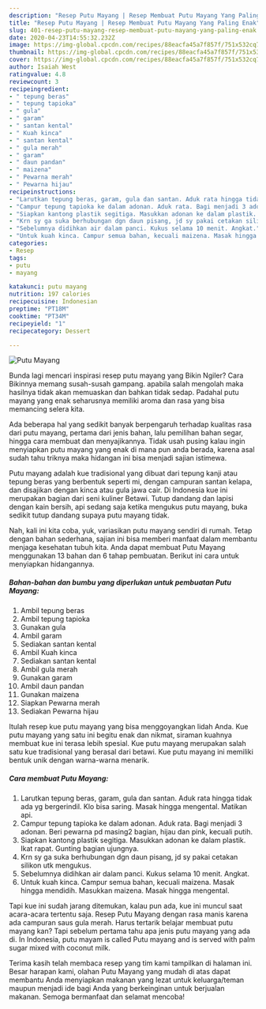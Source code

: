 ```yaml
---
description: "Resep Putu Mayang | Resep Membuat Putu Mayang Yang Paling Enak"
title: "Resep Putu Mayang | Resep Membuat Putu Mayang Yang Paling Enak"
slug: 401-resep-putu-mayang-resep-membuat-putu-mayang-yang-paling-enak
date: 2020-04-23T14:55:32.232Z
image: https://img-global.cpcdn.com/recipes/88eacfa45a7f857f/751x532cq70/putu-mayang-foto-resep-utama.jpg
thumbnail: https://img-global.cpcdn.com/recipes/88eacfa45a7f857f/751x532cq70/putu-mayang-foto-resep-utama.jpg
cover: https://img-global.cpcdn.com/recipes/88eacfa45a7f857f/751x532cq70/putu-mayang-foto-resep-utama.jpg
author: Isaiah West
ratingvalue: 4.8
reviewcount: 3
recipeingredient:
- " tepung beras"
- " tepung tapioka"
- " gula"
- " garam"
- " santan kental"
- " Kuah kinca"
- " santan kental"
- " gula merah"
- " garam"
- " daun pandan"
- " maizena"
- " Pewarna merah"
- " Pewarna hijau"
recipeinstructions:
- "Larutkan tepung beras, garam, gula dan santan. Aduk rata hingga tidak ada yg bergerindil. Klo bisa saring. Masak hingga mengental. Matikan api."
- "Campur tepung tapioka ke dalam adonan. Aduk rata. Bagi menjadi 3 adonan. Beri pewarna pd masing2 bagian, hijau dan pink, kecuali putih."
- "Siapkan kantong plastik segitiga. Masukkan adonan ke dalam plastik. Ikat rapat. Gunting bagian ujungnya."
- "Krn sy ga suka berhubungan dgn daun pisang, jd sy pakai cetakan silikon utk mengukus."
- "Sebelumnya didihkan air dalam panci. Kukus selama 10 menit. Angkat."
- "Untuk kuah kinca. Campur semua bahan, kecuali maizena. Masak hingga mendidih. Masukkan maizena. Masak hingga mengental."
categories:
- Resep
tags:
- putu
- mayang

katakunci: putu mayang 
nutrition: 197 calories
recipecuisine: Indonesian
preptime: "PT18M"
cooktime: "PT34M"
recipeyield: "1"
recipecategory: Dessert

---
```



![Putu Mayang](https://img-global.cpcdn.com/recipes/88eacfa45a7f857f/751x532cq70/putu-mayang-foto-resep-utama.jpg)

Bunda lagi mencari inspirasi resep putu mayang yang Bikin Ngiler? Cara Bikinnya memang susah-susah gampang. apabila salah mengolah maka hasilnya tidak akan memuaskan dan bahkan tidak sedap. Padahal putu mayang yang enak seharusnya memiliki aroma dan rasa yang bisa memancing selera kita.

Ada beberapa hal yang sedikit banyak berpengaruh terhadap kualitas rasa dari putu mayang, pertama dari jenis bahan, lalu pemilihan bahan segar, hingga cara membuat dan menyajikannya. Tidak usah pusing kalau ingin menyiapkan putu mayang yang enak di mana pun anda berada, karena asal sudah tahu triknya maka hidangan ini bisa menjadi sajian istimewa.

Putu mayang adalah kue tradisional yang dibuat dari tepung kanji atau tepung beras yang berbentuk seperti mi, dengan campuran santan kelapa, dan disajikan dengan kinca atau gula jawa cair. Di Indonesia kue ini merupakan bagian dari seni kuliner Betawi. Tutup dandang dan lapisi dengan kain bersih, api sedang saja ketika mengukus putu mayang, buka sedikit tutup dandang supaya putu mayang tidak.


Nah, kali ini kita coba, yuk, variasikan putu mayang sendiri di rumah. Tetap dengan bahan sederhana, sajian ini bisa memberi manfaat dalam membantu menjaga kesehatan tubuh kita. Anda dapat membuat Putu Mayang menggunakan 13 bahan dan 6 tahap pembuatan. Berikut ini cara untuk menyiapkan hidangannya.

<!--inarticleads1-->

##### Bahan-bahan dan bumbu yang diperlukan untuk pembuatan Putu Mayang:

1. Ambil  tepung beras
1. Ambil  tepung tapioka
1. Gunakan  gula
1. Ambil  garam
1. Sediakan  santan kental
1. Ambil  Kuah kinca
1. Sediakan  santan kental
1. Ambil  gula merah
1. Gunakan  garam
1. Ambil  daun pandan
1. Gunakan  maizena
1. Siapkan  Pewarna merah
1. Sediakan  Pewarna hijau


Itulah resep kue putu mayang yang bisa menggoyangkan lidah Anda. Kue putu mayang yang satu ini begitu enak dan nikmat, siraman kuahnya membuat kue ini terasa lebih spesial. Kue putu mayang merupakan salah satu kue tradisional yang berasal dari betawi. Kue putu mayang ini memiliki bentuk unik dengan warna-warna menarik. 

<!--inarticleads2-->

##### Cara membuat Putu Mayang:

1. Larutkan tepung beras, garam, gula dan santan. Aduk rata hingga tidak ada yg bergerindil. Klo bisa saring. Masak hingga mengental. Matikan api.
1. Campur tepung tapioka ke dalam adonan. Aduk rata. Bagi menjadi 3 adonan. Beri pewarna pd masing2 bagian, hijau dan pink, kecuali putih.
1. Siapkan kantong plastik segitiga. Masukkan adonan ke dalam plastik. Ikat rapat. Gunting bagian ujungnya.
1. Krn sy ga suka berhubungan dgn daun pisang, jd sy pakai cetakan silikon utk mengukus.
1. Sebelumnya didihkan air dalam panci. Kukus selama 10 menit. Angkat.
1. Untuk kuah kinca. Campur semua bahan, kecuali maizena. Masak hingga mendidih. Masukkan maizena. Masak hingga mengental.


Tapi kue ini sudah jarang ditemukan, kalau pun ada, kue ini muncul saat acara-acara tertentu saja. Resep Putu Mayang dengan rasa manis karena ada campuran saus gula merah. Harus tertarik belajar membuat putu mayang kan? Tapi sebelum pertama tahu apa jenis putu mayang yang ada di. In Indonesia, putu mayam is called Putu mayang and is served with palm sugar mixed with coconut milk. 

Terima kasih telah membaca resep yang tim kami tampilkan di halaman ini. Besar harapan kami, olahan Putu Mayang yang mudah di atas dapat membantu Anda menyiapkan makanan yang lezat untuk keluarga/teman maupun menjadi ide bagi Anda yang berkeinginan untuk berjualan makanan. Semoga bermanfaat dan selamat mencoba!
